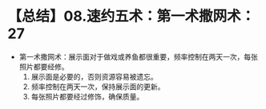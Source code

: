 # 【总结】08.速约五术：第一术撒网术：27

-   第一术撒网术：展示面对于做戏或养鱼都很重要，频率控制在两天一次，每张照片都要经修。
    1.  展示面是必要的，否则资源容易被遗忘。
    2.  频率控制在两天一次，保持展示面的更新。
    3.  每张照片都要经过修饰，确保质量。